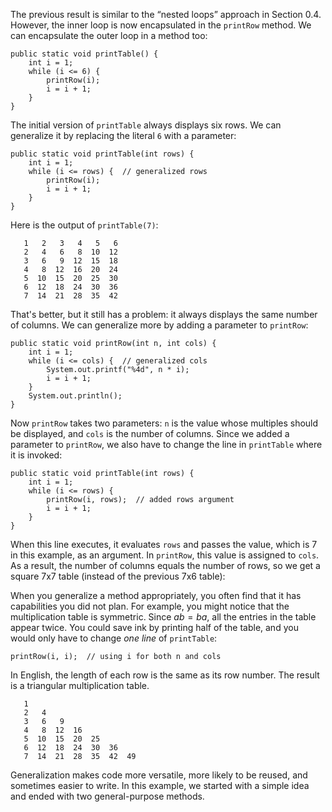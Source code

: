 The previous result is similar to the “nested loops” approach in Section 0.4.
However, the inner loop is now encapsulated in the `printRow` method.
We can encapsulate the outer loop in a method too:

```code
public static void printTable() {
    int i = 1;
    while (i <= 6) {
        printRow(i);
        i = i + 1;
    }
}
```

The initial version of `printTable` always displays six rows.
We can generalize it by replacing the literal `6` with a parameter:

```code
public static void printTable(int rows) {
    int i = 1;
    while (i <= rows) {  // generalized rows
        printRow(i);
        i = i + 1;
    }
}
```

Here is the output of `printTable(7)`:

```code
   1   2   3   4   5   6
   2   4   6   8  10  12
   3   6   9  12  15  18
   4   8  12  16  20  24
   5  10  15  20  25  30
   6  12  18  24  30  36
   7  14  21  28  35  42
```

That's better, but it still has a problem: it always displays the same number of columns.
We can generalize more by adding a parameter to `printRow`:

```code
public static void printRow(int n, int cols) {
    int i = 1;
    while (i <= cols) {  // generalized cols
        System.out.printf("%4d", n * i);
        i = i + 1;
    }
    System.out.println();
}
```

Now `printRow` takes two parameters: `n` is the value whose multiples should be displayed, and `cols` is the number of columns.
Since we added a parameter to `printRow`, we also have to change the line in `printTable` where it is invoked:

```code
public static void printTable(int rows) {
    int i = 1;
    while (i <= rows) {
        printRow(i, rows);  // added rows argument
        i = i + 1;
    }
}
```

When this line executes, it evaluates `rows` and passes the value, which is 7 in this example, as an argument.
In `printRow`, this value is assigned to `cols`.
As a result, the number of columns equals the number of rows, so we get a square 7x7 table (instead of the previous 7x6 table):


When you generalize a method appropriately, you often find that it has capabilities you did not plan.
For example, you might notice that the multiplication table is symmetric.
Since $ab = ba$, all the entries in the table appear twice.
You could save ink by printing half of the table, and you would only have to change *one line* of `printTable`:

```code
printRow(i, i);  // using i for both n and cols
```

In English, the length of each row is the same as its row number.
The result is a triangular multiplication table.

```code
   1
   2   4
   3   6   9
   4   8  12  16
   5  10  15  20  25
   6  12  18  24  30  36
   7  14  21  28  35  42  49
```

Generalization makes code more versatile, more likely to be reused, and sometimes easier to write.
In this example, we started with a simple idea and ended with two general-purpose methods.